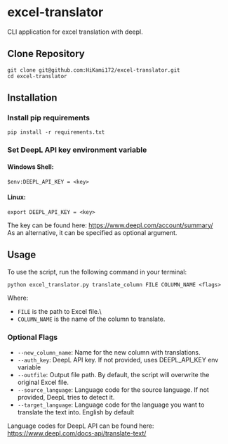 # excel-translator
CLI application for excel translation with deepl.
## Clone Repository
```shell
git clone git@github.com:HiKami172/excel-translator.git
cd excel-translator
```
## Installation
### Install pip requirements
```shell
pip install -r requirements.txt
```
### Set DeepL API key environment variable
#### Windows Shell:
```shell
$env:DEEPL_API_KEY = <key>
```
#### Linux:
```shell
export DEEPL_API_KEY = <key>
```
The key can be found here: https://www.deepl.com/account/summary/ \
As an alternative, it can be specified as optional argument.
## Usage
To use the script, run the following command in your terminal:
```shell
python excel_translator.py translate_column FILE COLUMN_NAME <flags>
```
Where:
- `FILE` is the path to Excel file.\
- `COLUMN_NAME` is the name of the column to translate.

### Optional Flags


- `--new_column_name`: Name for the new column with translations.
- `--auth_key`: DeepL API key. If not provided, uses DEEPL_API_KEY env variable
- `--outfile`: Output file path. By default, the script will overwrite the original Excel file.
- `--source_language`: Language code for the source language. If not provided, DeepL tries to detect it.
- `--target_language`: Language code for the language you want to translate the text into. English by default

Language codes for DeepL API can be found here: https://www.deepl.com/docs-api/translate-text/